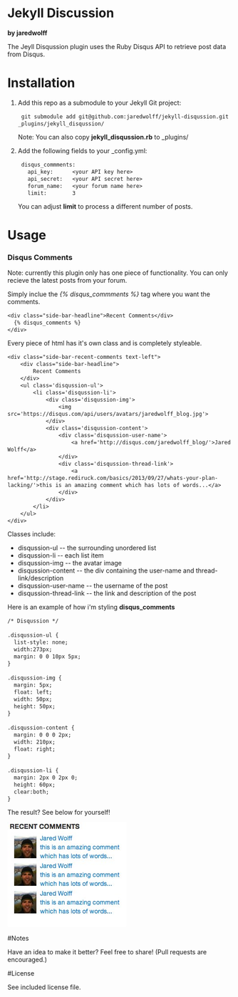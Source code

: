 Jekyll Discussion
===========
**by jaredwolff**

The Jeyll Disqussion plugin uses the Ruby Disqus API to retrieve post data from Disqus.

# Installation

1. Add this repo as a submodule to your Jekyll Git project:

        git submodule add git@github.com:jaredwolff/jekyll-disqussion.git _plugins/jekyll_disqussion/

    Note: You can also copy **jekyll\_disqussion.rb** to _plugins/

2. Add the following fields to your _config.yml:

        disqus_commments:
          api_key:      <your API key here>
          api_secret:   <your API secret here>
          forum_name:   <your forum name here>
          limit:        3

    You can adjust **limit** to process a different number of posts.

# Usage

### Disqus Comments

Note: currently this plugin only has one piece of functionality. You can only recieve the latest posts from your forum.

Simply inclue the _{% disqus\_commments %}_ tag where you want the comments.

    <div class="side-bar-headline">Recent Comments</div>
      {% disqus_comments %}
    </div>

Every piece of html has it's own class and is completely styleable.

    <div class="side-bar-recent-comments text-left">
        <div class="side-bar-headline">
            Recent Comments
        </div>
        <ul class='disqussion-ul'>
            <li class='disqussion-li'>
                <div class='disqussion-img'>
                    <img src='https://disqus.com/api/users/avatars/jaredwolff_blog.jpg'>
                </div>
                <div class='disqussion-content'>
                    <div class='disqussion-user-name'>
                        <a href='http://disqus.com/jaredwolff_blog/'>Jared Wolff</a>
                    </div>
                    <div class='disqussion-thread-link'>
                        <a href='http://stage.rediruck.com/basics/2013/09/27/whats-your-plan-lacking/'>this is an amazing comment which has lots of words...</a>
                    </div>
                </div>
            </li>
        </ul>
    </div>

Classes include:

* disqussion-ul             -- the surrounding unordered list
* disqussion-li             -- each list item
* disqussion-img            -- the avatar image
* disqussion-content        -- the div containing the user-name and thread-link/description
* disqussion-user-name      -- the username of the post
* disqussion-thread-link    -- the link and description of the post

Here is an example of how i'm styling **disqus\_comments**

    /* Disqussion */
    
    .disqussion-ul {
      list-style: none;
      width:273px;
      margin: 0 0 10px 5px;
    }
    
    .disqussion-img {
      margin: 5px;
      float: left;
      width: 50px;
      height: 50px;
    }
    
    .disqussion-content {
      margin: 0 0 0 2px;
      width: 210px;
      float: right;
    }
    
    .disqussion-li {
      margin: 2px 0 2px 0;
      height: 60px;
      clear:both;
    }

The result? See below for yourself!

![Disquss Comments](disquss_comments.jpg)

#Notes

Have an idea to make it better? Feel free to share! (Pull requests are encouraged.)

#License

See included license file.

